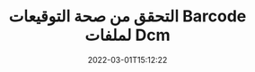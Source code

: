 ---
############################# Static ############################
layout: "auto-gen-signature"
date: 2022-03-01T15:12:22
draft: false
operation: Verify
signaturetype: Barcode
fileformat: Dcm
productName: .NET
lang: ar
productCode: net
otherformats: pdf doc docx docm dot dotm dotx odt ott rtf xls xlsx xlsm xlsb csv ods ots xltx xltm ppt pptx pps ppsx odp otp potx potm pptm ppsm png jpg bmp gif tiff svg webp wmf
breadcrumb: Put Barcode signature on Dcm for C#

############################# Head ############################
head_title: "التحقق من توقيعات Barcode لملفات Dcm عبر C#"
head_description: "استخدم فقط بضعة أسطر من كود .NET للتحقق من مستندات Dcm وتوقيعاتها Barcode."

############################# Header ############################
title: "التحقق من صحة التوقيعات Barcode لملفات Dcm"
description: "توفر واجهة برمجة التطبيقات لـ .NET فرصة للتحقق من توقيعات Barcode في مستندات Dcm. قد يتم التحقق من صحة التوقيعات الإلكترونية داخل مستندات Dcm بسرعة وسهولة."
bg_image: "https://cms.admin.containerize.com/templates/aspose/App_Themes/V3/images/bg/header1.png"
bg_overlay: false
button:
    enable: true

############################# SubMenu ############################
submenu:
    enable: true

    left:
        img_alt: "GroupDocs.Signature for .NET"
        image: "https://cms.admin.containerize.com/templates/groupdocs/images/product-logos/90x90-noborder/groupdocs-signature-net.png"
        product: "GroupDocs.Signature"
        platform: ".NET"



############################# About ############################
about:
    enable: true
    title: "اكتشف ميزات واجهة برمجة تطبيقات GroupDocs.Signature for .NET الجديدة"
    content: |
        [GroupDocs.Signature for .NET] (https://products.groupdocs.com/signature/net/) توفر واجهة برمجة التطبيقات مجموعة واسعة من الطرق لمعالجة العديد من تنسيقات المستندات باستخدام التوقيعات الإلكترونية. يتم دعم العديد من أنواع التوقيعات الرقمية مثل النصوص أو الصور أو الشهادات الرقمية أو الرموز الشريطية أو رموز QR أو الطوابع أو البيانات الوصفية. يمكن للعملاء إضافة أو إزالة أو تحرير أو التحقق من صحة أو البحث عن التوقيعات الرقمية في ملفات PDF ومستندات MS Word ومصنفات MS Excel وعروض MS PowerPoint التقديمية وملفات Adobe Photoshop وتنسيقات الصور المختلفة. يتوفر عدد مذهل من الميزات والإعدادات الإضافية.
    

############################# Steps ############################
steps:
    enable: true
    title_left: "كيفية التحقق من صحة توقيعات Barcode في مستندك Dcm"
    content_left: |
        يتضمن [GroupDocs.Signature for .NET] (https://products.groupdocs.com/signature/net/) ميزات مفيدة مثل التحقق من التوقيعات Barcode الموضوعة في مستندات Dcm. اغتنم هذه الفرصة دون تنفيذ كود إضافي.
        
        * أولاً ، قم بإنشاء مثيل لفئة التوقيع التي توفر كمسار معلمة منشئ لمستند من المفترض أن يتم التحقق منه.
        * ثانيًا ، قم بإنشاء كائن VerifyOptions جديد وقم بإعداد جميع الخصائص المطلوبة.
        * أخيرًا ، استدعاء طريقة التحقق من كائن Signature لتمرير مثيل VerifyOptions.
        * ثم معالجة نتائج التحقق.

    title_right: "متطلبات النظام"
    content_right: |
        يتم دعم GroupDocs.Signature for .NET على جميع الأنظمة الأساسية وأنظمة التشغيل الرئيسية. قبل تنفيذ الكود أدناه ، يرجى التأكد من تثبيت المتطلبات الأساسية التالية على نظامك.

        * أنظمة التشغيل: مايكروسوفت ويندوز ، لينوكس ، ماك
        * بيئات التطوير: Microsoft Visual Studio, Xamarin, MonoDevelop
        * Frameworks: .NET Framework, .NET Standard, .NET Core, Mono
        * تنزيل أحدث إصدار من GroupDocs.Signature for .NET من [Nuget] (https://www.nuget.org/packages/groupdocs.signature)
         
    code: |
        ```csharp    
        
        // Set up input Dcm file
        string filePath = "input.dcm";

        // Instantiate Signature for input file
        using (var signature = new GroupDocs.Signature.Signature(filePath))
        {
                //Provide verification options
                BarcodeVerifyOptions options = new BarcodeVerifyOptions()
                {
                    // process only specified page
                    PageNumber = 3,
                    AllPages = false,
                    // set up text match type
                    MatchType = TextMatchType.Contains,
                    // specify text pattern to search
                    Text = "Special signature",
                };

                // Verify document signatures
                VerificationResult result = signature.Verify(options);

                //process result
                if (result.IsValid)
                {
                    //..
                }
        }

        ```

############################# Demos ############################
demos:
    enable: true
    title: "التوقيع باستخدام توقيعات Barcode Live Demo"
    content: |
       أضف توقيعات إلكترونية متنوعة إلى ملف Dcm الآن من خلال زيارة موقع ويب [GroupDocs.Signature App] (https://products.groupdocs.app/signature/family).          

############################# More Formats ############################
more_formats:
    enable: true
    title: "تحقق من توقيعات Barcode الأخرى باستخدام C#"
    content: |
        "التحقق من صحة التوقيعات الإلكترونية الموضوعة في مستندات مختلفة. تحقق من جودة التوقيعات بتنسيقات الملفات الشائعة كما هو موضح أدناه."
    format: 
       
       
back_to_top:
    enable: true
---